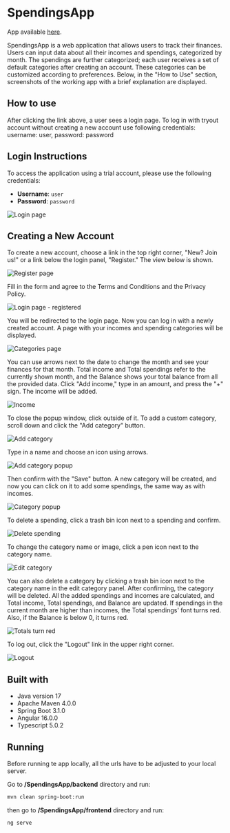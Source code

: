 # SpendingsApp

App available [here](https://spendingsapp-frontend-production.up.railway.app/ "Hogwarts Student Management System").

SpendingsApp is a web application that allows users to track their finances. Users can input data about all their incomes and spendings, categorized by month. The spendings are further categorized; each user receives a set of default categories after creating an account. These categories can be customized according to preferences. Below, in the "How to Use" section, screenshots of the working app with a brief explanation are displayed.

## How to use

After clicking the link above, a user sees a login page. To log in with tryout account without creating a new account use following credentials: username: user, password: password

## Login Instructions

To access the application using a trial account, please use the following credentials:

- **Username**: `user`
- **Password**: `password`

![Login page](screenshots/1.png)

## Creating a New Account

To create a new account, choose a link in the top right corner, "New? Join us!" or a link below the login panel, "Register." The view below is shown.

![Register page](screenshots/2.png)

Fill in the form and agree to the Terms and Conditions and the Privacy Policy.

![Login page - registered](screenshots/3.png)

You will be redirected to the login page. Now you can log in with a newly created account. A page with your incomes and spending categories will be displayed.

![Categories page](screenshots/4.png)

You can use arrows next to the date to change the month and see your finances for that month. Total income and Total spendings refer to the currently shown month, and the Balance shows your total balance from all the provided data. Click "Add income," type in an amount, and press the "+" sign. The income will be added.

![Income](screenshots/5.png)

To close the popup window, click outside of it. To add a custom category, scroll down and click the "Add category" button.

![Add category](screenshots/6.png)

Type in a name and choose an icon using arrows.

![Add category popup](screenshots/7.png)

Then confirm with the "Save" button. A new category will be created, and now you can click on it to add some spendings, the same way as with incomes.

![Category popup](screenshots/8.png)

To delete a spending, click a trash bin icon next to a spending and confirm.

![Delete spending](screenshots/9.png)

To change the category name or image, click a pen icon next to the category name.

![Edit category](screenshots/10.png)

You can also delete a category by clicking a trash bin icon next to the category name in the edit category panel. After confirming, the category will be deleted. All the added spendings and incomes are calculated, and Total income, Total spendings, and Balance are updated. If spendings in the current month are higher than incomes, the Total spendings' font turns red. Also, if the Balance is below 0, it turns red.

![Totals turn red](screenshots/11.png)

To log out, click the "Logout" link in the upper right corner.

![Logout](screenshots/12.png)

## Built with
- Java version 17
- Apache Maven 4.0.0
- Spring Boot 3.1.0
- Angular 16.0.0
- Typescript 5.0.2

## Running
Before running te app locally, all the urls have to be adjusted to your local server.

Go to **/SpendingsApp/backend** directory and run:

```bash
mvn clean spring-boot:run
```

then go to **/SpendingsApp/frontend** directory and run:

```bash
ng serve
```

